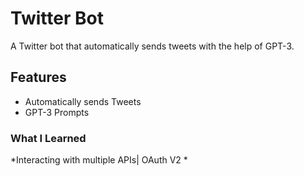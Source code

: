 # Twitter Bot
A Twitter bot that automatically sends tweets with the help of GPT-3.

## Features
* Automatically sends Tweets
* GPT-3 Prompts

### What I Learned
*Interacting with multiple APIs| OAuth V2 *

